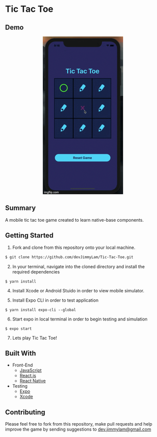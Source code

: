 # Tic Tac Toe 
## Demo
<p align="center">
  <img src="./t_demo.gif">
</p>

## Summary
A mobile tic tac toe game created to learn native-base components.

## Getting Started
1. Fork and clone from this repository onto your local machine.
```bash
$ git clone https://github.com/devJimmyLam/Tic-Tac-Toe.git
```
2. In your terminal, navigate into the cloned directory and install the required dependencies
```
$ yarn install
```
4. Install Xcode or Android Stuido in order to view mobile simulator.

5. Install Expo CLI in order to test application

```
$ yarn install expo-cli --global
```
6. Start expo in local terminal in order to begin testing and simulation
```
$ expo start
```
7. Lets play Tic Tac Toe!

## Built With
* Front-End
  * [JavaScript](https://www.ecma-international.org/publications/standards/Ecma-262.htm)
  * [React.js](https://reactjs.org/)
  * [React Native](https://facebook.github.io/react-native/)
* Testing
  * [Expo](https://expo.io/)
  * [Xcode](https://developer.apple.com/xcode/)

## Contributing
Please feel free to fork from this repository, make pull requests and help improve the game by sending suggestions to dev.jimmylam@gmail.com

